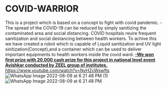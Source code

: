 # COVID-WARRIOR
This is a project which is based on a concept to fight with covid pandemic.
  -The spread of the COVID-19 can be reduced by simply sanitizing the contaminated area and social distancing.
  COVID hospitals reuire frequent sanitization and social destancing between health workers.
  To achive this we have created a robot which is capable of Liquid sanitization and UV light sinitization(Concept),and a container which can be used to deliver important 
   equipments to health workers inside the covid ward.
  <ins>**-We won first prize with 20,000 cash prize for this project in national level event Avishkar conducted by ZEEL group of institutes.**</ins>
  https://www.youtube.com/watch?v=NvHZcWswfts
![WhatsApp Image 2022-08-09 at 6 21 48 PM (1)](https://user-images.githubusercontent.com/84247246/183899251-839bd450-f671-443f-8e9e-e9a5abf13e9a.jpeg)
![WhatsApp Image 2022-08-09 at 6 21 48 PM](https://user-images.githubusercontent.com/84247246/183899258-a441cb14-4b48-43aa-a300-8eb87545c6c6.jpeg)

